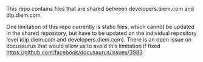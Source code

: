 This repo contains files that are shared between developers.diem.com and dip.diem.com

One limitation of this repo currently is static files, which cannot be updated in the shared repository, but have to be updated on the individual repository level (dip.diem.com and developers.diem.com). There is an open issue on docusaurus that would allow us to avoid this limitation if fixed https://github.com/facebook/docusaurus/issues/3983
